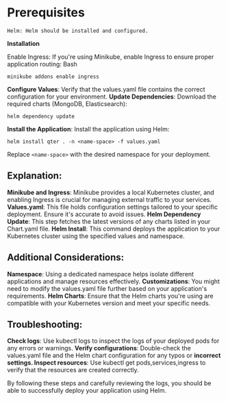

# Prerequisites
    Helm: Helm should be installed and configured.

**Installation**

Enable Ingress: If you're using Minikube, enable Ingress to ensure proper application routing:
Bash

    minikube addons enable ingress

**Configure Values**: Verify that the values.yaml file contains the correct configuration for your environment.
**Update Dependencies**: Download the required charts (MongoDB, Elasticsearch):

    helm dependency update

**Install the Application**: Install the application using Helm:

    helm install qter . -n <name-space> -f values.yaml

   Replace `<name-space>` with the desired namespace for your deployment.

## Explanation:

**Minikube and Ingress**: Minikube provides a local Kubernetes cluster, and enabling Ingress is crucial for managing external traffic to your services.
**Values.yaml**: This file holds configuration settings tailored to your specific deployment. Ensure it's accurate to avoid issues.
**Helm Dependency Update**: This step fetches the latest versions of any charts listed in your Chart.yaml file.
**Helm Install**: This command deploys the application to your Kubernetes cluster using the specified values and namespace.

## Additional Considerations:

**Namespace**: Using a dedicated namespace helps isolate different applications and manage resources effectively.
**Customizations**: You might need to modify the values.yaml file further based on your application's requirements.
**Helm Charts**: Ensure that the Helm charts you're using are compatible with your Kubernetes version and meet your specific needs.

## Troubleshooting:

**Check logs**: Use kubectl logs to inspect the logs of your deployed pods for any errors or warnings.
**Verify configurations**: Double-check the values.yaml file and the Helm chart configuration for any typos or **incorrect settings.
Inspect resources**: Use kubectl get pods,services,ingress to verify that the resources are created correctly.

By following these steps and carefully reviewing the logs, you should be able to successfully deploy your application using Helm.
